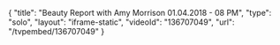 {
    "title": "Beauty Report with Amy Morrison 01.04.2018 - 08 PM",
    "type": "solo",
    "layout": "iframe-static",
    "videoId": "136707049",
    "url": "\/tvpembed\/136707049"
}
